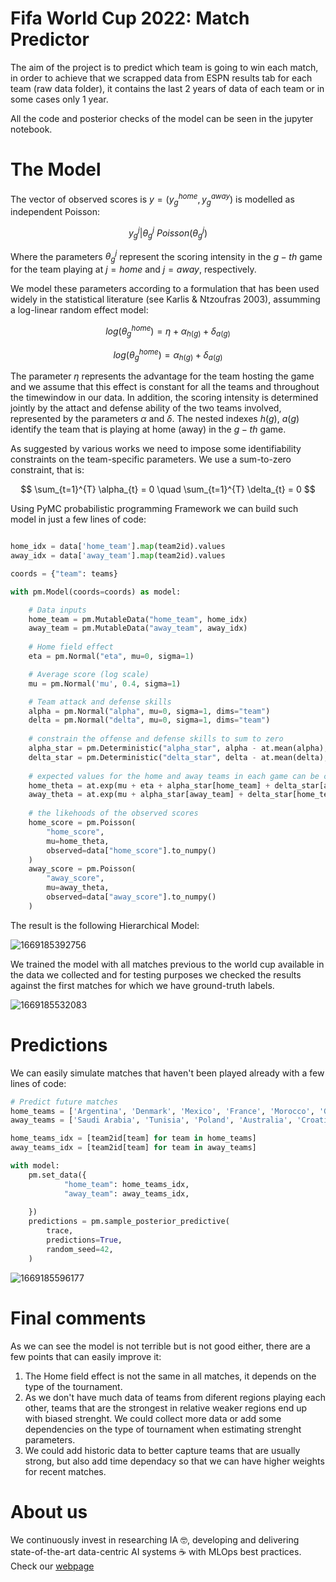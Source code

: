 # Fifa World Cup 2022: Match Predictor

The aim of the project is to predict which team is going to win each match, in order to achieve that we scrapped data from ESPN results tab for each team (raw data folder), it contains the last 2 years of data of each team or in some cases only 1 year.

All the code and posterior checks of the model can be seen in the jupyter notebook.

# The Model

The vector of observed scores is $y = (y_{g}^{home}, y_{g}^{away})$ is modelled as independent Poisson:


$$
y_{g}^{j} | \theta_{g}^{j} ~ Poisson(\theta_{g}^{j})
$$

Where the parameters $\theta_{g}^{j}$  represent the scoring intensity in the $g-th$ game for the team playing at $j = home$ and $j = away$, respectively.

We model these parameters according to a formulation that has been used widely in the statistical literature (see Karlis & Ntzoufras 2003), assumming a log-linear random effect model:

$$
log(\theta_{g}^{home}) = \eta + \alpha_{h(g)} + \delta_{a(g)}
$$


$$
log(\theta_{g}^{home}) = \alpha_{h(g)} + \delta_{a(g)}
$$

The parameter $\eta$ represents the advantage for the team hosting the game and we assume that this effect is constant for all the teams and throughout the timewindow in our data. In addition, the scoring intensity is determined jointly by the attact and defense ability of the two teams involved, represented by the parameters $\alpha$ and $\delta$. The nested indexes $h(g)$, $a(g)$ identify the team that is playing at home (away) in the $g-th$ game.

As suggested by various works we need to impose some identifiability constraints on the team-specific parameters. We use a sum-to-zero constraint, that is:

$$
\sum_{t=1}^{T} \alpha_{t} = 0 \quad \sum_{t=1}^{T} \delta_{t} = 0
$$

Using PyMC probabilistic programming Framework we can build such model in just a few lines of code:

```python

home_idx = data['home_team'].map(team2id).values
away_idx = data['away_team'].map(team2id).values

coords = {"team": teams}

with pm.Model(coords=coords) as model:

    # Data inputs
    home_team = pm.MutableData("home_team", home_idx)
    away_team = pm.MutableData("away_team", away_idx)
  
    # Home field effect
    eta = pm.Normal("eta", mu=0, sigma=1)

    # Average score (log scale)
    mu = pm.Normal('mu', 0.4, sigma=1)

    # Team attack and defense skills
    alpha = pm.Normal("alpha", mu=0, sigma=1, dims="team")
    delta = pm.Normal("delta", mu=0, sigma=1, dims="team")
  
    # constrain the offense and defense skills to sum to zero
    alpha_star = pm.Deterministic("alpha_star", alpha - at.mean(alpha), dims="team")  
    delta_star = pm.Deterministic("delta_star", delta - at.mean(delta), dims="team") 
  
    # expected values for the home and away teams in each game can be calculated as
    home_theta = at.exp(mu + eta + alpha_star[home_team] + delta_star[away_team])
    away_theta = at.exp(mu + alpha_star[away_team] + delta_star[home_team])
  
    # the likehoods of the observed scores
    home_score = pm.Poisson(
        "home_score",
        mu=home_theta,
        observed=data["home_score"].to_numpy()
    )
    away_score = pm.Poisson(
        "away_score",
        mu=away_theta,
        observed=data["away_score"].to_numpy()
    )
```

The result is the following Hierarchical Model:

![1669185392756](image/README/1669185392756.png)

We trained the model with all matches previous to the world cup available in the data we collected and for testing purposes we checked the results against the first matches for which we have ground-truth labels.

![1669185532083](image/README/1669185532083.png)



# Predictions

We can easily simulate matches that haven't been played already with a few lines of code:

```python
# Predict future matches
home_teams = ['Argentina', 'Denmark', 'Mexico', 'France', 'Morocco', 'Germany']
away_teams = ['Saudi Arabia', 'Tunisia', 'Poland', 'Australia', 'Croatia', 'Japan']

home_teams_idx = [team2id[team] for team in home_teams]
away_teams_idx = [team2id[team] for team in away_teams]

with model:
    pm.set_data({
            "home_team": home_teams_idx,
            "away_team": away_teams_idx,
    
    })
    predictions = pm.sample_posterior_predictive(
        trace,
        predictions=True,
        random_seed=42,
    )
```


![1669185596177](image/README/1669185596177.png)

# Final comments

As we can see the model is not terrible but is not good either, there are a few points that can easily improve it:

1. The Home field effect is not the same in all matches, it depends on the type of the tournament.
2. As we don't have much data of teams from diferent regions playing each other, teams that are the strongest in relative weaker regions end up with biased strenght. We could collect more data or add some dependencies on the type of tournament when estimating strenght parameters.
3. We could add historic data to better capture teams that are usually strong, but also add time dependacy so that we can have higher weights for recent matches.

# About us

We continuously invest in researching IA 🤓, developing and delivering state-of-the-art data-centric AI systems ☕ with MLOps best practices. Check  our [webpage](https://replai.cl/)
